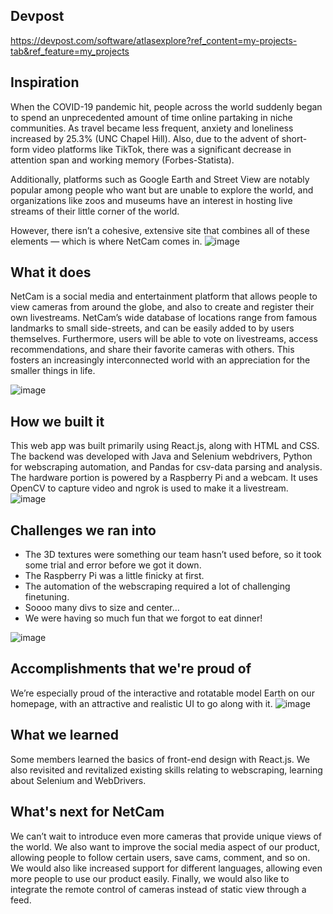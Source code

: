 ## Devpost
https://devpost.com/software/atlasexplore?ref_content=my-projects-tab&ref_feature=my_projects

## Inspiration

When the COVID-19 pandemic hit, people across the world suddenly began to spend an unprecedented amount of time online partaking in niche communities. As travel became less frequent, anxiety and loneliness increased by 25.3% (UNC Chapel Hill). Also, due to the advent of short-form video platforms like TikTok, there was a significant decrease in attention span and working memory (Forbes-Statista).

Additionally, platforms such as Google Earth and Street View are notably popular among people who want but are unable to explore the world, and organizations like zoos and museums have an interest in hosting live streams of their little corner of the world.

However, there isn’t a cohesive, extensive site that combines all of these elements — which is where NetCam comes in. 
![image](https://github.com/SidharthBhatt/netcam/assets/81537231/6cf107ab-d995-4310-865b-b45e0185be65)


## What it does

NetCam is a social media and entertainment platform that allows people to view cameras from around the globe, and also to create and register their own livestreams. NetCam’s wide database of locations range from famous landmarks to small side-streets, and can be easily added to by users themselves. Furthermore, users will be able to vote on livestreams, access recommendations, and share their favorite cameras with others. This fosters an increasingly interconnected world with an appreciation for the smaller things in life. 

![image](https://github.com/SidharthBhatt/netcam/assets/81537231/12ee3a2e-bd80-47ec-9aea-a071213b4ea6)
## How we built it

This web app was built primarily using React.js, along with HTML and CSS. The backend was developed with Java and Selenium webdrivers, Python for webscraping automation, and Pandas for csv-data parsing and analysis. The hardware portion is powered by a Raspberry Pi and a webcam. It uses OpenCV to capture video and ngrok is used to make it a livestream. 
![image](https://github.com/SidharthBhatt/netcam/assets/81537231/7c22cfcc-412b-472f-82b9-7d64b742ad17)

## Challenges we ran into

- The 3D textures were something our team hasn’t used before, so it took some trial and error before we got it down.
- The Raspberry Pi was a little finicky at first.
- The automation of the webscraping required a lot of challenging finetuning.
- Soooo many divs to size and center…
- We were having so much fun that we forgot to eat dinner!


![image](https://github.com/SidharthBhatt/netcam/assets/81537231/b6634672-815b-4a3f-9b4e-24b07e5e01cf)


## Accomplishments that we're proud of

We’re especially proud of the interactive and rotatable model Earth on our homepage, with an attractive and realistic UI to go along with it.
![image](https://github.com/SidharthBhatt/netcam/assets/81537231/e9ed422e-0a3c-469c-b8b3-8e008c8ffe64)

## What we learned

Some members learned the basics of front-end design with React.js. We also revisited and revitalized existing skills relating to webscraping, learning about Selenium and WebDrivers.

## What's next for NetCam

We can’t wait to introduce even more cameras that provide unique views of the world. We also want to improve the social media aspect of our product, allowing people to follow certain users, save cams, comment, and so on. We would also like increased support for different languages, allowing even more people to use our product easily. Finally, we would also like to integrate the remote control of cameras instead of static view through a feed. 



